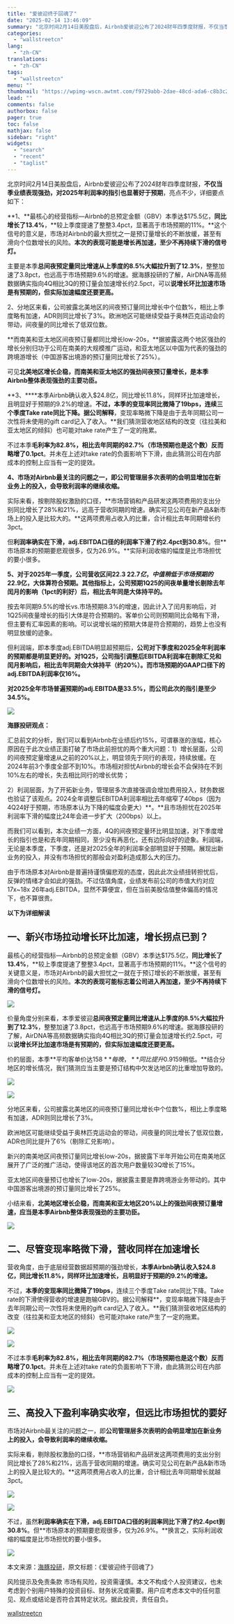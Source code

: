 ```yaml
---
title: "爱彼迎终于回魂了"
date: "2025-02-14 13:46:09"
summary: "北京时间2月14日美股盘后，Airbnb爱彼迎公布了2024财年四季度财报，不仅当季业绩表现强劲，对..."
categories:
  - "wallstreetcn"
lang:
  - "zh-CN"
translations:
  - "zh-CN"
tags:
  - "wallstreetcn"
menu: ""
thumbnail: "https://wpimg-wscn.awtmt.com/f9729abb-2dae-48cd-ada6-c8b3c28ff742.png"
lead: ""
comments: false
authorbox: false
pager: true
toc: false
mathjax: false
sidebar: "right"
widgets:
  - "search"
  - "recent"
  - "taglist"
---
```


北京时间2月14日美股盘后，Airbnb爱彼迎公布了2024财年四季度财报，**不仅当季业绩表现强劲，对2025年利润率的指引也显著好于预期**，亮点不少，详细要点如下：

**1、**最核心的经营指标—Airbnb的总预定金额（GBV）本季达$175.5亿，**同比增长了13.4%**，**较上季度提速了整整3.4pct，显著高于市场预期的11%。**这个信号的意义是，市场对Airbnb的最大担忧之一是预订量增长的不断放缓，甚至有滑向个位数增长的风险。**本次的表现可能是增长再加速，至少不再持续下滑的信号灯。**

主要是本季**总间夜预定量同比增速从上季度的8.5%大幅拉升到了12.3%**，整整加速了3.8pct，也远高于市场预期9.6%的增速。据海豚投研的了解，AirDNA等高频数据确实指向4Q相比3Q的预订量会加速增长约2.5pct，可以**说增长环比加速市场是有预期的，但实际加速幅度还要更高。**

2、分地区来看，公司披露北美地区的间夜预订量同比增长中个位数%，相比上季度略有加速，ADR则同比增长了3%。欧洲地区可能继续受益于奥林匹克运动会的带动，间夜量的同比增长了低双位数。

**而南美和亚太地区间夜预订量都同比增长low-20s，**据披露这两个地区强劲的增长分别归功于公司在南美的大规模推广运动，和亚太地区以中国为代表的强劲的跨境游增长（中国游客出境游的预订量同比增长了25%）。

可见**北美地区增长企稳，而南美和亚太地区的强劲间夜预订量增长，是本季Airbnb整体表现强劲的主要功臣。**

**3、****本季Airbnb确认收入$24.8亿，同比增长11.8%，同样环比加速增长，且明显好于预期的9.2%的增速。**不过，**本季的变现率同比微降了19bps**，连续三个季度Take rate同比下降。据公司解释**，变现率略微下降是由于去年同期公司一次性将未使用的gift card记入了收入。**我们猜测营收地区结构的改变（往拉美和亚太地区的倾斜）也可能对take rate产生了一定的拖累。

不过本季**毛利率为82.8%，相比去年同期的82.7%（市场预期也是这个数）反而略增了0.1pct**。并未在上述对take rate的负面影响下下滑，由此猜测公司在内部成本的控制上应当有一定的提效。

**4、**市场对Airbnb最关注的问题之一，即**公司管理层多次表明的会明显增加在新业务上的投入，会导致利润率的继续收缩。**

实际来看，按剔除股权激励的口径，**市场营销和产品研发这两项费用的支出分别同比增长了28%和21%，远高于营收同期的增速。确实可见公司在新产品&新市场上的投入是比较大的。**这两项费用占收入的比重，合计相比去年同期增长约3pct。

但**利润率确实在下滑，adj.EBITDA口径的利润率下滑了约2.4pct到30.8%**。但**市场原本的预期要悲观很多，仅为26.9%。**实际利润收缩的幅度是比市场担忧的要小很多。

**5、**对于2025年一季度，公司**营收区间$22.3~22.7亿，中值稍低于市场预期的$22.9亿，**大体算符合预期。其他指标上，公司**预期1Q25的间夜单量增长剔除去年闰月的影响（1pct的利好）后，相比去年同是大体持平的。**

按去年同期9.5%的增长vs.市场预期8.3%的增速，因此计入了闰月影响后，对1Q25间夜量增长的指引大体是符合预期的。客单价公司则预期同比会略有下滑，但主要有汇率因素的影响。可以说增长端的预期大体是符合预期的，趋势上也没有明显放缓的迹象。

但利润端，即本季度adj.EBITDA明显超预期后，**公司对下季度和2025全年利润率的预期都是明显更好的。对1Q25，公司指引调整后EBITDA利润率在剔除汇兑和闰月影响后，相比去年同期会大体持平（约20%）。**而**市场预期的GAAP口径下的adj.EBITDA利润率仅16%。**

**对2025全年市场普遍预期的adj.EBITDA是33.5%，而公司此次的指引是至少34.5%。**

![](https://mmbiz-qpic.wscn.net/mmbiz_png/bESZE2q7FNYiblhHYphuuCesVDzfEDdN0ViaBGhr7T32KIp385WfNjJfrktUHsU4PkBeJibsVzQKPw6ejCFEDXia8Q/640?wx_fmt=png&from=appmsg)

**海豚投研观点：**

汇总前文的分析，我们可以看到Airbnb在业绩后约15%，可谓暴涨的涨幅，核心原因在于此次业绩正面打破了市场此前担忧的两个重大问题：1）增长层面，公司的间夜预定量增速从之前的20%以上，明显领先于同行的表现，持续放缓。在2024年前3个季度全部不到10%。市场相对担忧Airbnb的增长会不会保持在不到10%左右的增长，失去相比同行的增长优势；

2）利润层面，为了开拓新业务，管理层多次直接强调会增加费用投入，财务数据也验证了该观点。2024全年调整后EBITDA利润率相比去年缩窄了40bps（因为4Q24好于预期，市场原本认为下降的幅度会更大）**。**且市场担忧在2025年利润率下滑的幅度比24年会进一步扩大（200bps）以上。

而我们可以看到，本次业绩一方面，4Q的间夜预定量环比明显加速，对下季度增长的指引也是和去年同期相同，至少没有再恶化，还有边际向好的迹象。利润端，无论是本季度，下季度，还是对2025全年的利润率全部明显好于预期。展现出新业务的投入，并没有市场担忧的那般会对盈利造成那么大的压力。

由于市场原本对Airbnb是普遍持谨慎偏悲观的态度，因此此次业绩扭转担忧后，反弹的情绪才会如此的强劲。不过估值角度，业绩发布前公司的市值大约对应17x~18x 26年adj.EBITDA，显然不算便宜，但在当前美股估值整体偏高的情况下，也不算很贵。

**以下为详细解读**

**一、新兴市场拉动增长环比加速，增长拐点已到？**
--------------------------

最核心的经营指标—Airbnb的总预定金额（GBV）本季达$175.5亿，**同比增长了13.4%**，**较上季度提速了整整3.4pct，显著高于市场预期的11%。**这个信号的关键意义是，市场对Airbnb的最大担忧之一就在于预订增长的不断放缓，甚至有滑向个位数增长的风险。**本次的表现可能标志着公司进入再加速，至少不再持续下滑的信号灯。**

![](https://mmbiz-qpic.wscn.net/mmbiz_png/bESZE2q7FNYiblhHYphuuCesVDzfEDdN0DgUlyBXVWTmlWrPuv20fANa0b7mWBQfyV5uibUvJVu9iaM9zmPnPOVeQ/640?wx_fmt=png&from=appmsg)

价量角度分别来看，本季爱彼迎**总间夜预定量同比增速从上季度的8.5%大幅拉升到了12.3%**，整整加速了3.8pct，也远高于市场预期9.6%的增速。据海豚投研的了解，AirDNA等高频数据确实指向4Q相比3Q的预订量会加速增长约2.5pct，可以**说增长环比加速市场是有预期的，但实际加速幅度还要更高。**

价的层面，本季**平均客单价达$158**每晚，**同比提升0.9%，比预期的$159稍低。**结合分地区的增长情况，我们猜测应当主要是预订结构中欠发达地区的比重增加导致的。

![](https://mmbiz-qpic.wscn.net/mmbiz_png/bESZE2q7FNYiblhHYphuuCesVDzfEDdN0Xf3k76P0cwJ4ktc1H827jDd2CPCfqvyDKGdACicFQDEJRnexUibMcpfg/640?wx_fmt=png&from=appmsg)

![](https://mmbiz-qpic.wscn.net/mmbiz_png/bESZE2q7FNYiblhHYphuuCesVDzfEDdN0jFpqK4WlQVKf6hWQ1FJnkJJ5icoQVaAvZe44PiaSWMwHGQcoH1H16vHw/640?wx_fmt=png&from=appmsg)

分地区来看，公司披露北美地区的间夜预订量同比增长中个位数%，相比上季度略有加速，ADR则同比增长了3%。

欧洲地区可能继续受益于奥林匹克运动会的带动，间夜量的同比增长了低双位数，ADR也同比提升了6%（剔除汇兑影响）。

新兴的南美地区间夜预订量同比增长low-20s，据披露下半年开始公司在南美地区展开了广泛的推广活动，使得该地区的首次用户数量较3Q增长了15%。

亚太地区间夜量预订也增长了low-20s，据披露主要是靠跨境游业务带动的。其中中国游客出境游的预订量同比增长了25%。

小结来看，**北美地区增长企稳，而南美和亚太地区20%以上的强劲间夜预订量增速，应当是本季Airbnb整体表现强劲的主要功臣。**

![](https://mmbiz-qpic.wscn.net/mmbiz_png/bESZE2q7FNYiblhHYphuuCesVDzfEDdN0cYfLlcUOSXRDj8jic9qfcOic3ZzxD0iaSZyicqKrvDvQQkfQD0swIvQKKA/640?wx_fmt=png&from=appmsg)

**二、尽管变现率略微下滑，营收同样在加速增长**
-------------------------

营收角度，由于底层经营数据超预期的强劲增长，**本季Airbnb确认收入$24.8亿，同比增长11.8%，同样环比加速增长，且明显好于预期的9.2%的增速。**

不过，**本季的变现率同比微降了19bps**，连续三个季度Take rate同比下降。Take rate的下滑使得营收的增速是跑输GBV的。据公司解释**，变现率略微下降是由于去年同期公司一次性将未使用的gift card记入了收入。**我们猜测营收地区结构的改变（往拉美和亚太地区的倾斜）也可能对take rate产生了一定的拖累。

![](https://mmbiz-qpic.wscn.net/mmbiz_png/bESZE2q7FNYiblhHYphuuCesVDzfEDdN0NpbsWEcqevtSUQ88ppiaovhgxnohTCmzkpXKOzhaR1dP24VqPzg75Wg/640?wx_fmt=png&from=appmsg)

![](https://mmbiz-qpic.wscn.net/mmbiz_png/bESZE2q7FNYiblhHYphuuCesVDzfEDdN0mrZFOibVvXNqlUMKnic6PibvJJJkl30uvpEfNq4DgHaaV7rHe3icbKRjVg/640?wx_fmt=png&from=appmsg)

不过本季**毛利率为82.8%，相比去年同期的82.7%（市场预期也是这个数）反而略增了0.1pct**。并未在上述对take rate的负面影响下下滑，由此猜测公司在内部成本的控制上应当有一定的提效。

![](https://mmbiz-qpic.wscn.net/mmbiz_png/bESZE2q7FNYiblhHYphuuCesVDzfEDdN0CFiaxJtM9s2P4F7N4U9FJyJ20YSnxU7zcTTz4FLwicNhk0dzibQStnyZw/640?wx_fmt=png&from=appmsg)

**三、高投入下盈利率确实收窄，但远比市场担忧的要好**
----------------------------

市场对Airbnb最关注的问题之一，即**公司管理层多次表明的会明显增加在新业务上的投入，会导致利润率的继续收缩。**

实际来看，剔除股权激励的口径，**市场营销和产品研发这两项费用的支出分别同比增长了28%和21%，远高于营收同期的增速。确实可见公司在新产品&新市场上的投入是比较大的。**这两项费用占收入的比重，合计相比去年同期增长就越3pct。

![](https://mmbiz-qpic.wscn.net/mmbiz_png/bESZE2q7FNYiblhHYphuuCesVDzfEDdN0ibwZibwM3dqWywjCchlZoRA1J6B2KibrkkpyloJzvBkOZbVPmWlNokNZg/640?wx_fmt=png&from=appmsg)

![](https://mmbiz-qpic.wscn.net/mmbiz_png/bESZE2q7FNYiblhHYphuuCesVDzfEDdN07yoUVyXQKN4Wgqiap3X7UibMmJRIaMJia4KF8MibJnNpN2aPWUytuGbghw/640?wx_fmt=png&from=appmsg)

不过，虽然**利润率确实在下滑，adj.EBITDA口径的利润率同比下滑了约2.4pct到30.8%**。但**市场原本的预期要悲观很多，仅为26.9%。**换言之，实际利润收缩的幅度是比市场担忧的要小很多。

![](https://mmbiz-qpic.wscn.net/mmbiz_png/bESZE2q7FNYiblhHYphuuCesVDzfEDdN0iasIwf1BgALa27Z5uwsxFp4UXJUs1UWPXTW3Zrv30C7ibUPewVYjkKJA/640?wx_fmt=png&from=appmsg)

本文来源：[海豚投研](http://mp.weixin.qq.com/s?__biz=Mzg4MTUyNzI1Mg==&mid=2247554402&idx=1&sn=de343379cb909529b8c02bff92a1ce79&chksm=cef41fb0332a78cc88bdd85c0b2a9e860edc72360372944d0f084ae064bdc021340d8b774b0e&scene=0&xtrack=1)，原文标题：《爱彼迎终于回魂了》

风险提示及免责条款
市场有风险，投资需谨慎。本文不构成个人投资建议，也未考虑到个别用户特殊的投资目标、财务状况或需要。用户应考虑本文中的任何意见、观点或结论是否符合其特定状况。据此投资，责任自负。

[wallstreetcn](https://wallstreetcn.com/articles/3741096)

